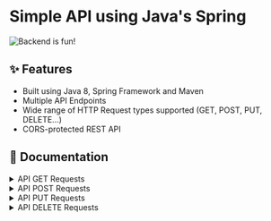 # Simple API using Java's Spring

![Backend is fun!](https://user-images.githubusercontent.com/16636086/167956445-d3cd7afb-8d0b-4fc5-be87-96c4613d5f43.png)

## ✨ Features

* Built using Java 8, Spring Framework and Maven
* Multiple API Endpoints
* Wide range of HTTP Request types supported (GET, POST, PUT, DELETE...)
* CORS-protected REST API

## 📃 Documentation

<details>
  <summary>API GET Requests</summary>
  

#### GET /departments

Returns a comma-separated string with the available departments

---

#### GET /departments/{id}

Returns a JSON-formatted object containing the department selected with the id assignation on the request

---

#### GET /employees

Returns a comma-separated string with the available employees

---

#### GET /employees/{id}

Returns a JSON-formatted object containing the employee selected with the id assignation on the request

---



  
</details>



<details>
  <summary>API POST Requests</summary>
  

#### POST /employees

Saves a employee to the API Database specified as a JSON object on the Request's body


#### POST /departments

Saves an department to the API Database specified as a JSON object on the Request's body



</details>



<details>
  <summary>API PUT Requests</summary>
  

#### PUT /employees/{id}

Updates an already-existing employee inside the API Database specified by it's id on the request w/the JSON-object in the request's body


#### PUT /departments/{id}

Updates an already-existing department inside the API Database specified by it's id on the request w/the JSON-object in the request's body

  
</details>



<details>
  <summary>API DELETE Requests</summary>
  

#### DELETE /employees/{id}

Deletes a employee (Using it's id) from the API's Database specified by the request's id parameter

#### DELETE /departments/{id}

Deletes an department (Using it's id) from the API's Database specified by the request's id parameter

  
</details>
